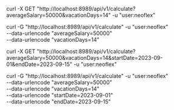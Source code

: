 curl -X GET "http://localhost:8989/api/v1/calculate?averageSalary=50000&vacationDays=14" -u "user:neoflex"

curl -G "http://localhost:8989/api/v1/calculate" -u "user:neoflex" \
--data-urlencode "averageSalary=50000" \
--data-urlencode "vacationDays=14"

curl -X GET "http://localhost:8989/api/v1/calculate?averageSalary=50000&vacationDays=14&startDate=2023-09-01&endDate=2023-09-15" -u "user:neoflex"

curl -G "http://localhost:8989/api/v1/calculate" -u "user:neoflex" \
--data-urlencode "averageSalary=50000" \
--data-urlencode "vacationDays=14" \
--data-urlencode "startDate=2023-09-01" \
--data-urlencode "endDate=2023-09-15"
